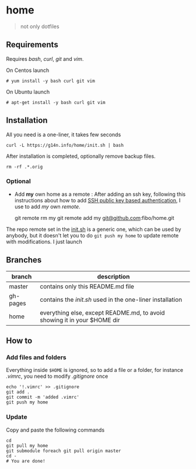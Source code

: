 # home

> not only dotfiles

## Requirements

Requires *bash*, *curl*, *git* and *vim*.

On Centos launch

```
# yum install -y bash curl git vim
```

On Ubuntu launch

```
# apt-get install -y bash curl git vim
```

## Installation

All you need is a one-liner, it takes few seconds

    curl -L https://g14n.info/home/init.sh | bash

After installation is completed, optionally remove backup files.

    rm -rf .*.orig

### Optional

* Add **my** own home as a remote
: After adding an ssh key, following this instructions about how to add [SSH public key based authentication](http://g14n.info/2013/04/getting-started-with-git-shell/#ssh-public-key-based-authentication), I use to add *my* own *remote*. 

    git remote rm my
    git remote add my git@github.com:fibo/home.git


The repo remote set in the [init.sh][1] is a generic one, which can be used by anybody, but it doesn't let you to do `git push my home` to update remote with modifications. I just launch  

## Branches

|branch  |description                                                              |
|--------|-------------------------------------------------------------------------|
|master  |contains only this README.md file                                        |
|gh-pages| contains the *init.sh* used in the one-liner installation               |
|home    | everything else, except README.md, to avoid showing it in your $HOME dir|

## How to

### Add files and folders

Everything inside `$HOME` is ignored, so to add a file or a folder, for instance *.vimrc*, you need to modify *.gitignore* once

    echo '!.vimrc' >> .gitignore
    git add .
    git commit -m 'added .vimrc'
    git push my home

### Update

Copy and paste the following commands

    cd
    git pull my home
    git submodule foreach git pull origin master
    cd -
    # You are done!

  [1]: https://github.com/fibo/home/blob/gh-pages/init.sh "init.sh"



